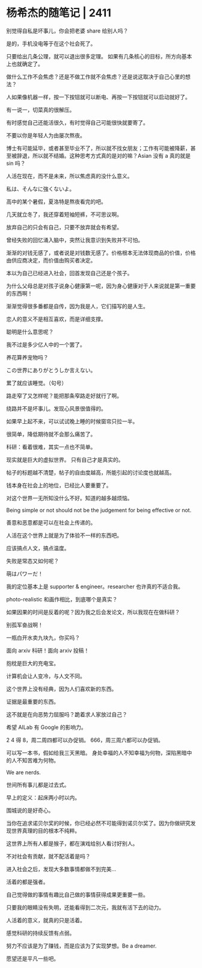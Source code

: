 # 杨希杰的随笔记 | 2411

别觉得自私是坏事儿，你会把老婆 share 给别人吗？

是的，手机没电等于在这个社会死了。

只要给出几条公理，就可以退出很多定理。
如果有几条核心的目标，所方向基本上也就确定了。

做什么工作不会焦虑？还是不做工作就不会焦虑？还是说这取决于自己心里的想法？

人如果像机器一样，按一下按钮就可以断电、再按一下按钮就可以启动就好了。

有一说一，切菜真的很解压。

有时感觉自己还能活很久，有时觉得自己可能很快就要寄了。

不要以你是年轻人为由屡次熬夜。

博士有可能延毕，或者甚至毕业不了，所以就不找女朋友；工作有可能被降薪，甚至被辞退，所以就不结婚。这种思考方式真的是对的嘛？Asian 没有 a 真的就是 sin 吗？

人活在现在，而不是未来，所以焦虑真的没什么意义。

私は、そんなに強くないよ。

高中的某个暑假，夏洛特是熬夜看完的吧。

几天就立冬了，我还穿着短袖短裤，不可思议啊。

放弃自己的只会有自己，只要不放弃就会有希望。

曾经失败的回忆涌入脑中，突然让我意识到失败并不可怕。

渐渐的对钱无感了，或者说是对钱数无感了。价格根本无法体现商品的价值，价格由供应商决定，而价值由购买者决定。

本以为自己已经进入社会，回首发现自己还是个孩子。

为什么父母总是对孩子说身心健康第一呢，因为身心健康对于人来说就是第一重要的东西啊！

渐渐觉得很多番都是自传，因为我是人，它们描写的是人生。

恋人的意义不是相互喜欢，而是详细支撑。

聪明是什么意思呢？

我不过是多少亿人中的一个罢了。

养花算养宠物吗？

この世界にありがとうしか言えない。

累了就应该睡觉。（句号）

路走窄了又怎样呢？能把那条窄路走好就行了啊。

绕路并不是坏事儿。发现心风景很值得的。

如果早上起不来，可以试试晚上睡的时候窗帘只拉一半。

很简单，降低期待就不会那么痛苦了。

科研：看着很难，其实一点也不简单。

现实就是巨大的虚拟世界。
只有自己才是真实的。

帖子的标题越不清楚，帖子的自由度越高，所能引起的讨论度也就越高。

钱本身在社会上的地位，已经比人要重要了。

对这个世界一无所知没什么不好。知道的越多越烦恼。

Being simple or not should not be the judgement for being effective or not.

善意和恶意都是可以在社会上传递的。

人活在这个世界上就是为了体验不一样的东西吧。

应该搞点人文，搞点温度。

失败是常态又如何呢？

萌はパワーだ！

我的定位基本上是 supporter & engineer。researcher 也许真的不适合我。

photo-realistic 和画作相比，到底哪个是真实？

如果因果的时间是反着的呢？因为我之后会发论文，所以我现在在做科研？

别孤军奋战啊！

一瓶白开水卖九块九，你买吗？

面向 arxiv 科研！面向 arxiv 投稿！

抱枕是巨大的充电宝。

计算机会让人变冷，与人文不同。

这个世界上没有经典，因为人们喜欢新的东西。

证据是最重要的东西。

这不就是在向恶势力屈服吗？跪着求人家放过自己？

希望 AILab 有 Google 的影响力。

2 4 得 8，周二周四都可以办促销。
666，周三周六都可以办促销。

可以写一本书，假如给我三天黑暗。
身处幸福的人不知幸福为何物，深陷黑暗中的人不知苦难为何物。

We are nerds.

世间所有事儿都是过去式。

早上的定义：起床两小时以内。

围城说的是好奇心。

当你在追求诺贝尔奖的时候，你已经必然不可能得到诺贝尔奖了。因为你做研究发现世界真理的目的根本不纯粹。

这世界上所有人都是猴子，都在演戏给别人看讨好别人。

不对社会有贡献，就不配活着是吗？

进入社会之后，发现大多数事情都做不到完美...

活着的都是强者。

自己觉得做的事情有趣比自己做的事情获得成果更重要一些。

只要我的眼睛没有失明，还能看得到二次元，我就有活下去的动力。

人活着的意义，就真的只是活着。

感觉科研的持续反馈有点弱。

努力不应该是为了赚钱，而是应该为了实现梦想。Be a dreamer.

愿望还是平凡一些吧。
